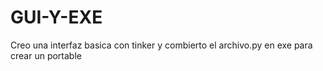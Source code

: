# GUI-Y-EXE
Creo una interfaz basica con tinker y combierto el archivo.py en exe para crear un portable
